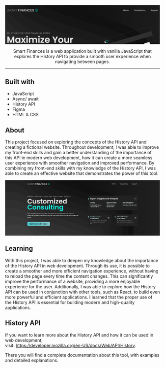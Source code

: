 <img align="center" src="./assets/.github/screenshot1.jpg">

<p align="center">Smart Finances is a web application built with vanilla JavaScript that explores the History API to provide a smooth user 
experience when navigating between pages.</p>

<hr>


## Built with

- JavaScript
- Async/ await
- History API
- Figma 
- HTML & CSS


## About

This project focused on exploring the concepts of the History API and creating a fictional website. Throughout development, 
I was able to improve my front-end skills and gain a better understanding of the importance of this API in modern web development, how it can create a 
more seamless user experience with smoother navigation and improved performance. By combining my front-end skills with my knowledge of the History API, I was 
able to create an effective website that demonstrates the power of this tool.

<img align="center" src="./assets/.github/screenshot2.jpg">

## Learning

With this project, I was able to deepen my knowledge about the importance of the History API in web development. Through its use, it is 
possible to create a smoother and more efficient navigation experience, without having to reload the page every time the content changes. This can 
significantly improve the performance of a website, providing a more enjoyable experience for the user. Additionally, I was able to explore how the History API 
can be used in conjunction with other tools, such as React, to build even more powerful and efficient applications. I learned that the proper use of the History API 
is essential for building modern and high-quality applications.



## History API

If you want to learn more about the History API and how it can be used in web development, <br>visit: https://developer.mozilla.org/en-US/docs/Web/API/History. 

There you will find a complete documentation about this tool, with examples and detailed explanations.
